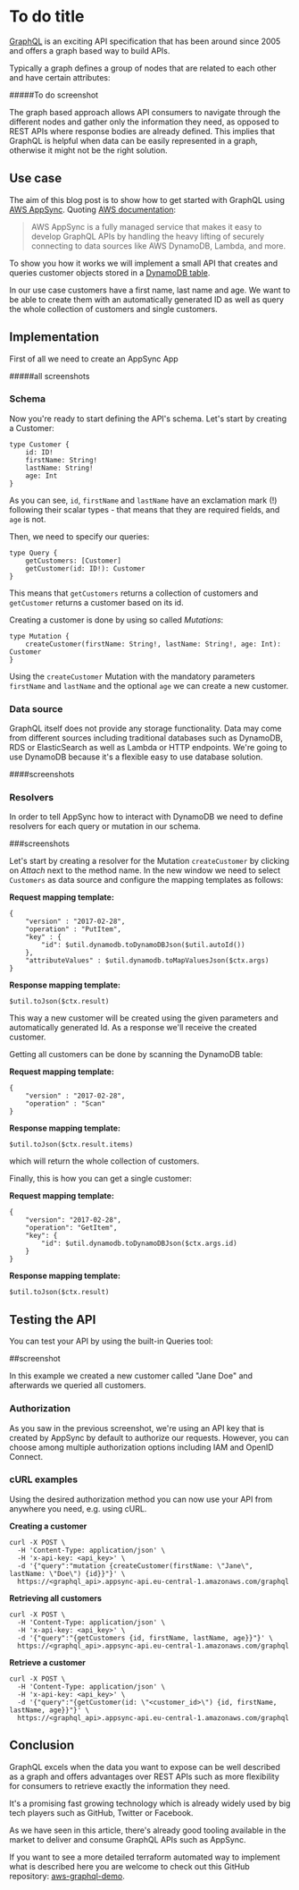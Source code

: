# To do title

[GraphQL][1] is an exciting API specification that has been around
since 2005 and offers a graph based way to build APIs.

Typically a graph defines a group
of nodes that are related to each other and have certain attributes:

#####To do screenshot

The graph based approach allows API consumers to navigate through the different nodes and
gather only the information they need, as opposed to REST APIs where response bodies are already defined. This implies that GraphQL is helpful when data can be easily represented
in a graph, otherwise it might not be the right solution.

## Use case

The aim of this blog post is to show how to get started with GraphQL using
[AWS AppSync][2]. Quoting [AWS documentation][2]:

> AWS AppSync is a fully managed service that makes it easy to develop GraphQL APIs by
> handling the heavy lifting of securely connecting to data sources like AWS DynamoDB,
> Lambda, and more.

To show you how it works we will implement a small API that creates and
queries customer objects stored in a [DynamoDB table][3].

In our use case customers have a first name, last name and age. We want
to be able to create them with an automatically generated ID as well as query the
whole collection of customers and single customers.

## Implementation

First of all we need to create an AppSync App

#####all screenshots

### Schema

Now you're ready to start defining the API's schema. Let's start by creating a Customer:

```
type Customer {
    id: ID!
    firstName: String!
    lastName: String!
    age: Int
}
```

As you can see, `id`, `firstName` and `lastName` have an exclamation mark (!) following
their scalar types - that means that they are required fields, and `age` is not.

Then, we need to specify our queries:

```
type Query {
    getCustomers: [Customer]
    getCustomer(id: ID!): Customer
}
```

This means that `getCustomers` returns a collection of customers and `getCustomer`
returns a customer based on its id.

Creating a customer is done by using so called _Mutations_:

```
type Mutation {
    createCustomer(firstName: String!, lastName: String!, age: Int): Customer
}
```

Using the `createCustomer` Mutation with the mandatory parameters `firstName` and
`lastName` and the optional `age` we can create a new customer.

### Data source

GraphQL itself does not provide any storage functionality. Data may come from different
sources including traditional databases such as DynamoDB, RDS or ElasticSearch as well
as Lambda or HTTP endpoints. We're going to use DynamoDB because it's a flexible easy to
use database solution.

####screenshots

### Resolvers

In order to tell AppSync how to interact with DynamoDB we need to define resolvers for
each query or mutation in our schema.

###screenshots

Let's start by creating a resolver for the Mutation `createCustomer` by clicking on
_Attach_ next to the method name. In the new window we need to select `Customers`
as data source and configure the mapping templates as follows:

**Request mapping template:**

```
{
    "version" : "2017-02-28",
    "operation" : "PutItem",
    "key" : {
        "id": $util.dynamodb.toDynamoDBJson($util.autoId())
    },
    "attributeValues" : $util.dynamodb.toMapValuesJson($ctx.args)
}
```

**Response mapping template:**

```
$util.toJson($ctx.result)
```

This way a new customer will be created using the given parameters and automatically
generated Id. As a response we'll receive the created customer.

Getting all customers can be done by scanning the DynamoDB table:

**Request mapping template:**

```
{
    "version" : "2017-02-28",
    "operation" : "Scan"
}
```

**Response mapping template:**

```
$util.toJson($ctx.result.items)
```

which will return the whole collection of customers.

Finally, this is how you can get a single customer:

**Request mapping template:**

```
{
    "version": "2017-02-28",
    "operation": "GetItem",
    "key": {
        "id": $util.dynamodb.toDynamoDBJson($ctx.args.id)
    }
}
```

**Response mapping template:**

```
$util.toJson($ctx.result)
```

## Testing the API

You can test your API by using the built-in Queries tool:

##screenshot

In this example we created a new customer called "Jane Doe" and afterwards we queried
all customers.

### Authorization

As you saw in the previous screenshot, we're using an API key that is created by AppSync
by default to authorize our requests. However, you can choose among multiple authorization
options including IAM and OpenID Connect.

### cURL examples

Using the desired authorization method you can now use your API from anywhere you need,
e.g. using cURL.

**Creating a customer**

```
curl -X POST \
  -H 'Content-Type: application/json' \
  -H 'x-api-key: <api_key>' \
  -d '{"query":"mutation {createCustomer(firstName: \"Jane\", lastName: \"Doe\") {id}}"}' \
  https://<graphql_api>.appsync-api.eu-central-1.amazonaws.com/graphql
```


**Retrieving all customers**

```
curl -X POST \
  -H 'Content-Type: application/json' \
  -H 'x-api-key: <api_key>' \
  -d '{"query":"{getCustomers {id, firstName, lastName, age}}"}' \
  https://<graphql_api>.appsync-api.eu-central-1.amazonaws.com/graphql
```

**Retrieve a customer**

```
curl -X POST \
  -H 'Content-Type: application/json' \
  -H 'x-api-key: <api_key>' \
  -d '{"query":"{getCustomer(id: \"<customer_id>\") {id, firstName, lastName, age}}"}' \
  https://<graphql_api>.appsync-api.eu-central-1.amazonaws.com/graphql
```

## Conclusion

GraphQL excels when the data you want to expose can be well described as a graph and
offers advantages over REST APIs such as more flexibility for consumers to retrieve
exactly the information they need.

It's a promising fast growing technology which is already widely used by big
tech players such as GitHub, Twitter or Facebook.

As we have seen in this article, there's already good tooling available in the market
to deliver and consume GraphQL APIs such as AppSync.

If you want to see a more detailed terraform automated way to implement what is
described here you are welcome to check out this GitHub repository: [aws-graphql-demo][4].



[1]: https://graphql.org/
[2]: https://aws.amazon.com/appsync/
[3]: https://aws.amazon.com/dynamodb/
[4]: https://github.com/xalvarez/aws-graphql-demo
